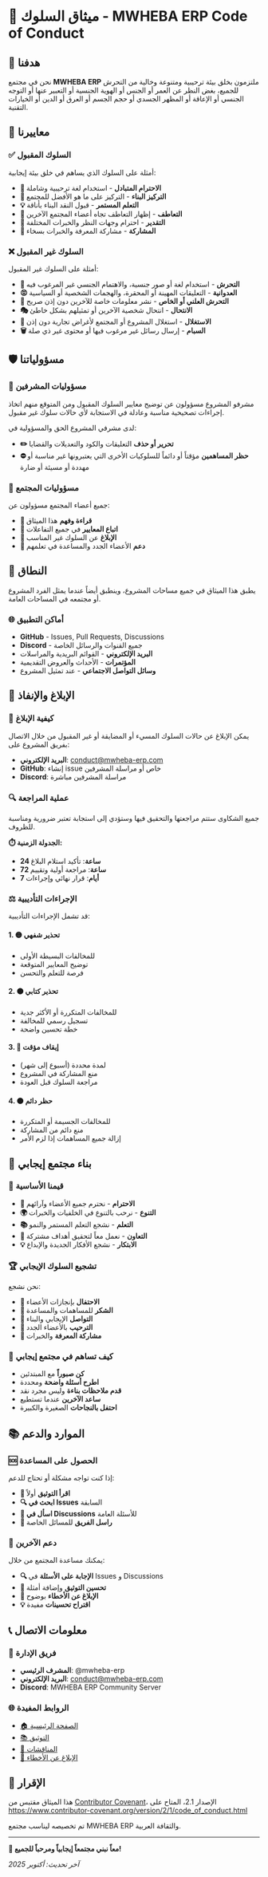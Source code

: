 # 🤝 ميثاق السلوك - MWHEBA ERP Code of Conduct

## 🎯 هدفنا

نحن في مجتمع **MWHEBA ERP** ملتزمون بخلق بيئة ترحيبية ومتنوعة وخالية من التحرش للجميع، بغض النظر عن العمر أو الجنس أو الهوية الجنسية أو التعبير عنها أو التوجه الجنسي أو الإعاقة أو المظهر الجسدي أو حجم الجسم أو العرق أو الدين أو الخيارات التقنية.

## 📜 معاييرنا

### ✅ السلوك المقبول

أمثلة على السلوك الذي يساهم في خلق بيئة إيجابية:

- **🤝 الاحترام المتبادل** - استخدام لغة ترحيبية وشاملة
- **🎯 التركيز البناء** - التركيز على ما هو الأفضل للمجتمع
- **💡 التعلم المستمر** - قبول النقد البناء بأناقة
- **🤗 التعاطف** - إظهار التعاطف تجاه أعضاء المجتمع الآخرين
- **🙏 التقدير** - احترام وجهات النظر والخبرات المختلفة
- **🔄 المشاركة** - مشاركة المعرفة والخبرات بسخاء

### ❌ السلوك غير المقبول

أمثلة على السلوك غير المقبول:

- **🚫 التحرش** - استخدام لغة أو صور جنسية، والاهتمام الجنسي غير المرغوب فيه
- **😡 العدوانية** - التعليقات المهينة أو المحقرة، والهجمات الشخصية أو السياسية
- **📢 التحرش العلني أو الخاص** - نشر معلومات خاصة للآخرين دون إذن صريح
- **🎭 الانتحال** - انتحال شخصية الآخرين أو تمثيلهم بشكل خاطئ
- **💸 الاستغلال** - استغلال المشروع أو المجتمع لأغراض تجارية دون إذن
- **🗑️ السبام** - إرسال رسائل غير مرغوب فيها أو محتوى غير ذي صلة

## 🛡️ مسؤولياتنا

### 👥 مسؤوليات المشرفين

مشرفو المشروع مسؤولون عن توضيح معايير السلوك المقبول ومن المتوقع منهم اتخاذ إجراءات تصحيحية مناسبة وعادلة في الاستجابة لأي حالات سلوك غير مقبول.

لدى مشرفي المشروع الحق والمسؤولية في:
- **✏️ تحرير أو حذف** التعليقات والكود والتعديلات والقضايا
- **⛔ حظر المساهمين** مؤقتاً أو دائماً للسلوكيات الأخرى التي يعتبرونها غير مناسبة أو مهددة أو مسيئة أو ضارة

### 🤝 مسؤوليات المجتمع

جميع أعضاء المجتمع مسؤولون عن:
- **📖 قراءة وفهم** هذا الميثاق
- **🎯 اتباع المعايير** في جميع التفاعلات
- **🚨 الإبلاغ** عن السلوك غير المناسب
- **🤗 دعم** الأعضاء الجدد والمساعدة في تعلمهم

## 📍 النطاق

يطبق هذا الميثاق في جميع مساحات المشروع، وينطبق أيضاً عندما يمثل الفرد المشروع أو مجتمعه في المساحات العامة.

### 🌐 أماكن التطبيق

- **GitHub** - Issues, Pull Requests, Discussions
- **Discord** - جميع القنوات والرسائل الخاصة
- **البريد الإلكتروني** - القوائم البريدية والمراسلات
- **المؤتمرات** - الأحداث والعروض التقديمية
- **وسائل التواصل الاجتماعي** - عند تمثيل المشروع

## 🚨 الإبلاغ والإنفاذ

### 📧 كيفية الإبلاغ

يمكن الإبلاغ عن حالات السلوك المسيء أو المضايقة أو غير المقبول من خلال الاتصال بفريق المشروع على:

- **البريد الإلكتروني**: conduct@mwheba-erp.com
- **GitHub**: إنشاء issue خاص أو مراسلة المشرفين
- **Discord**: مراسلة المشرفين مباشرة

### 🔍 عملية المراجعة

جميع الشكاوى ستتم مراجعتها والتحقيق فيها وستؤدي إلى استجابة تعتبر ضرورية ومناسبة للظروف.

**⏱️ الجدولة الزمنية:**
- **24 ساعة**: تأكيد استلام البلاغ
- **72 ساعة**: مراجعة أولية وتقييم
- **7 أيام**: قرار نهائي وإجراءات

### ⚖️ الإجراءات التأديبية

قد تشمل الإجراءات التأديبية:

#### 1. 🟡 تحذير شفهي
- للمخالفات البسيطة الأولى
- توضيح المعايير المتوقعة
- فرصة للتعلم والتحسن

#### 2. 🟠 تحذير كتابي
- للمخالفات المتكررة أو الأكثر جدية
- تسجيل رسمي للمخالفة
- خطة تحسين واضحة

#### 3. 🔴 إيقاف مؤقت
- لمدة محددة (أسبوع إلى شهر)
- منع المشاركة في المشروع
- مراجعة السلوك قبل العودة

#### 4. ⚫ حظر دائم
- للمخالفات الجسيمة أو المتكررة
- منع دائم من المشاركة
- إزالة جميع المساهمات إذا لزم الأمر

## 🌟 بناء مجتمع إيجابي

### 🎯 قيمنا الأساسية

- **🤝 الاحترام** - نحترم جميع الأعضاء وآرائهم
- **🌍 التنوع** - نرحب بالتنوع في الخلفيات والخبرات
- **📚 التعلم** - نشجع التعلم المستمر والنمو
- **🔄 التعاون** - نعمل معاً لتحقيق أهداف مشتركة
- **💡 الابتكار** - نشجع الأفكار الجديدة والإبداع

### 🏆 تشجيع السلوك الإيجابي

نحن نشجع:
- **🎉 الاحتفال** بإنجازات الأعضاء
- **🙏 الشكر** للمساهمات والمساعدة
- **💬 التواصل** الإيجابي والبناء
- **🤗 الترحيب** بالأعضاء الجدد
- **📖 مشاركة المعرفة** والخبرات

### 🚀 كيف تساهم في مجتمع إيجابي

- **كن صبوراً** مع المبتدئين
- **اطرح أسئلة واضحة** ومحددة
- **قدم ملاحظات بناءة** وليس مجرد نقد
- **ساعد الآخرين** عندما تستطيع
- **احتفل بالنجاحات** الصغيرة والكبيرة

## 📚 الموارد والدعم

### 🆘 الحصول على المساعدة

إذا كنت تواجه مشكلة أو تحتاج للدعم:

- **📖 اقرأ التوثيق** أولاً
- **🔍 ابحث في Issues** السابقة
- **💬 اسأل في Discussions** للأسئلة العامة
- **📧 راسل الفريق** للمسائل الخاصة

### 🤝 دعم الآخرين

يمكنك مساعدة المجتمع من خلال:
- **🔍 الإجابة على الأسئلة** في Issues و Discussions
- **📝 تحسين التوثيق** وإضافة أمثلة
- **🐛 الإبلاغ عن الأخطاء** بوضوح
- **💡 اقتراح تحسينات** مفيدة

## 📞 معلومات الاتصال

### 👥 فريق الإدارة

- **المشرف الرئيسي**: @mwheba-erp
- **البريد الإلكتروني**: conduct@mwheba-erp.com
- **Discord**: MWHEBA ERP Community Server

### 🌐 الروابط المفيدة

- [🏠 الصفحة الرئيسية](https://github.com/mwheba-erp/mwheba_erp)
- [📚 التوثيق](https://github.com/mwheba-erp/mwheba_erp/wiki)
- [💬 المناقشات](https://github.com/mwheba-erp/mwheba_erp/discussions)
- [🐛 الإبلاغ عن الأخطاء](https://github.com/mwheba-erp/mwheba_erp/issues)

## 📜 الإقرار

هذا الميثاق مقتبس من [Contributor Covenant](https://www.contributor-covenant.org)، الإصدار 2.1، المتاح على https://www.contributor-covenant.org/version/2/1/code_of_conduct.html

تم تخصيصه ليناسب مجتمع MWHEBA ERP والثقافة العربية.

---

**🌟 معاً نبني مجتمعاً إيجابياً ومرحباً للجميع!**

*آخر تحديث: أكتوبر 2025*
